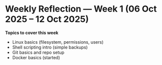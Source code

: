 # Weekly Reflection — Week 1 (06 Oct 2025 – 12 Oct 2025)

**Topics to cover this week**
- Linux basics (filesystem, permissions, users)
- Shell scripting intro (simple backups)
- Git basics and repo setup
- Docker basics (started)

